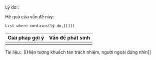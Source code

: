 Lý do:: 

Hệ quả của vấn đề này:
```dataview
List where contains(lý-do,[[]])
```

| Giải pháp gợi ý | Vấn đề phát sinh |
| --------------- | ---------------- |
|                 |                  |


Tài liệu:: [[Hiện tượng khuếch tán trách nhiệm, người ngoài đứng nhìn]]